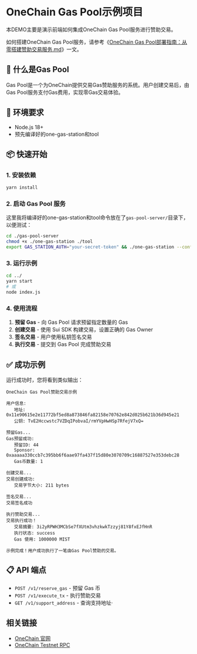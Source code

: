 # OneChain Gas Pool示例项目

本DEMO主要是演示前端如何集成OneChain Gas Pool服务进行赞助交易。

如何搭建OneChain Gas Pool服务，请参考《[OneChain Gas Pool部署指南：从零搭建赞助交易服务.md](./OneChain%20Gas%20Pool部署指南：从零搭建赞助交易服务.md)》一文。

## 🎯 什么是Gas Pool

Gas Pool是一个为OneChain提供交易Gas赞助服务的系统。用户创建交易后，由Gas Pool服务支付Gas费用，实现零Gas交易体验。

## 🔧 环境要求

- Node.js 18+
- 预先编译好的one-gas-station和tool

## 📦 快速开始

### 1. 安装依赖
```bash
yarn install
```

### 2. 启动 Gas Pool 服务

这里我将编译好的one-gas-station和tool命令放在了`gas-pool-server/`目录下，以便测试：

```bash
cd ./gas-pool-server
chmod +x ./one-gas-station ./tool
export GAS_STATION_AUTH="your-secret-token" && ./one-gas-station --config-path sample.yaml
```

### 3. 运行示例
```bash
cd ../
yarn start
# 或
node index.js
```

### 4. 使用流程

1. **预留 Gas** - 向 Gas Pool 请求预留指定数量的 Gas
2. **创建交易** - 使用 Sui SDK 构建交易，设置正确的 Gas Owner
3. **签名交易** - 用户使用私钥签名交易
4. **执行交易** - 提交到 Gas Pool 完成赞助交易

## ✅ 成功示例

运行成功时，您将看到类似输出：

```
OneChain Gas Pool赞助交易示例

用户信息:
   地址: 0x11e90615e2e11772bf5ed8a873846fa82158e70762e842d025b621b36d945e21
   公钥: TvE2Hccwstc7VZDqIPobvaI/rmYVpHwHSp7RfejV7xQ=

预留Gas...
Gas预留成功:
   预留ID: 44
   Sponsor: 0xaaaaa330ccb7c395bb6f6aae97fa437f15d80e3070709c16887527e353debc28
   Gas币数量: 1

创建交易...
交易创建成功:
   交易字节大小: 211 bytes

签名交易...
交易签名成功

执行赞助交易...
交易执行成功！
   交易摘要: 3i2yRPWH3MCbSe7fXUtm3vhzkwkTzzyj81Y8fxEJfHnR
   执行状态: success
   Gas 使用: 1000000 MIST

示例完成！用户成功执行了一笔由Gas Pool赞助的交易。
```

## 📋 API 端点

- `POST /v1/reserve_gas` - 预留 Gas 币
- `POST /v1/execute_tx` - 执行赞助交易
- `GET /v1/support_address` - 查询支持地址·

##  相关链接

- [OneChain 官网](https://onelabs.cc)
- [OneChain Testnet RPC](https://rpc-testnet.onelabs.cc:443)


